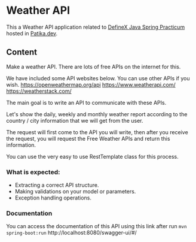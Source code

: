 # Weather API

This a Weather API application related
to [DefineX Java Spring Practicum](https://cohorts.patika.dev/cohortDetails/definex-java-spring-practicum/events) hosted
in [Patika.dev](https://patika.dev/).

## Content

Make a weather API. There are lots of free APIs on the internet for this.

We have included some API websites below. You can use other APIs if you wish.
https://openweathermap.org/api
https://www.weatherapi.com/
https://weatherstack.com/

The main goal is to write an API to communicate with these APIs.

Let's show the daily, weekly and monthly weather report according to the country / city information that we will get
from the user.

The request will first come to the API you will write, then after you receive the request, you will request the Free
Weather APIs and return this information.

You can use the very easy to use RestTemplate class for this process.

### What is expected:

- Extracting a correct API structure.
- Making validations on your model or parameters.
- Exception handling operations.

### Documentation

You can access the documentation of this API using this link after
run `mvn spring-boot:run` http://localhost:8080/swagger-ui/#/